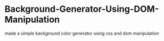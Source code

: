 # Background-Generator-Using-DOM-Manipulation

made a simple background color generator using css and dom manipulation

